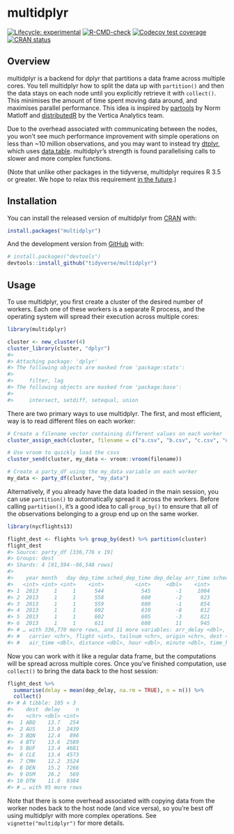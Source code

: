 
<!-- README.md is generated from README.Rmd. Please edit that file -->

# multidplyr

<!-- badges: start -->

[![Lifecycle:
experimental](https://img.shields.io/badge/lifecycle-experimental-orange.svg)](https://lifecycle.r-lib.org/articles/stages.html#experimental)
[![R-CMD-check](https://github.com/tidyverse/multidplyr/workflows/R-CMD-check/badge.svg)](https://github.com/tidyverse/multidplyr/actions)
[![Codecov test
coverage](https://codecov.io/gh/tidyverse/multidplyr/branch/main/graph/badge.svg)](https://app.codecov.io/gh/tidyverse/multidplyr?branch=main)
[![CRAN
status](https://www.r-pkg.org/badges/version/multidplyr)](https://cran.r-project.org/package=multidplyr)
<!-- badges: end -->

## Overview

multidplyr is a backend for dplyr that partitions a data frame across
multiple cores. You tell multidplyr how to split the data up with
`partition()` and then the data stays on each node until you explicitly
retrieve it with `collect()`. This minimises the amount of time spent
moving data around, and maximises parallel performance. This idea is
inspired by [partools](https://github.com/matloff/partools) by Norm
Matloff and [distributedR](https://github.com/vertica/DistributedR) by
the Vertica Analytics team.

Due to the overhead associated with communicating between the nodes, you
won’t see much performance improvement with simple operations on less
than \~10 million observations, and you may want to instead try
[dtplyr](https://dtplyr.tidyverse.org/), which uses
[data.table](https://R-datatable.com/). multidplyr’s strength is found
parallelising calls to slower and more complex functions.

(Note that unlike other packages in the tidyverse, multidplyr requires R
3.5 or greater. We hope to relax this requirement [in the
future](https://github.com/traversc/qs/issues/11).)

## Installation

You can install the released version of multidplyr from
[CRAN](https://CRAN.R-project.org) with:

``` r
install.packages("multidplyr")
```

And the development version from [GitHub](https://github.com/) with:

``` r
# install.packages("devtools")
devtools::install_github("tidyverse/multidplyr")
```

## Usage

To use multidplyr, you first create a cluster of the desired number of
workers. Each one of these workers is a separate R process, and the
operating system will spread their execution across multiple cores:

``` r
library(multidplyr)

cluster <- new_cluster(4)
cluster_library(cluster, "dplyr")
#> 
#> Attaching package: 'dplyr'
#> The following objects are masked from 'package:stats':
#> 
#>     filter, lag
#> The following objects are masked from 'package:base':
#> 
#>     intersect, setdiff, setequal, union
```

There are two primary ways to use multidplyr. The first, and most
efficient, way is to read different files on each worker:

``` r
# Create a filename vector containing different values on each worker
cluster_assign_each(cluster, filename = c("a.csv", "b.csv", "c.csv", "d.csv"))

# Use vroom to quickly load the csvs
cluster_send(cluster, my_data <- vroom::vroom(filename))

# Create a party_df using the my_data variable on each worker
my_data <- party_df(cluster, "my_data")
```

Alternatively, if you already have the data loaded in the main session,
you can use `partition()` to automatically spread it across the workers.
Before calling `partition()`, it’s a good idea to call `group_by()` to
ensure that all of the observations belonging to a group end up on the
same worker.

``` r
library(nycflights13)

flight_dest <- flights %>% group_by(dest) %>% partition(cluster)
flight_dest
#> Source: party_df [336,776 x 19]
#> Groups: dest
#> Shards: 4 [81,594--86,548 rows]
#> 
#>    year month   day dep_time sched_dep_time dep_delay arr_time sched_arr_time
#>   <int> <int> <int>    <int>          <int>     <dbl>    <int>          <int>
#> 1  2013     1     1      544            545        -1     1004           1022
#> 2  2013     1     1      558            600        -2      923            937
#> 3  2013     1     1      559            600        -1      854            902
#> 4  2013     1     1      602            610        -8      812            820
#> 5  2013     1     1      602            605        -3      821            805
#> 6  2013     1     1      611            600        11      945            931
#> # … with 336,770 more rows, and 11 more variables: arr_delay <dbl>,
#> #   carrier <chr>, flight <int>, tailnum <chr>, origin <chr>, dest <chr>,
#> #   air_time <dbl>, distance <dbl>, hour <dbl>, minute <dbl>, time_hour <dttm>
```

Now you can work with it like a regular data frame, but the computations
will be spread across multiple cores. Once you’ve finished computation,
use `collect()` to bring the data back to the host session:

``` r
flight_dest %>% 
  summarise(delay = mean(dep_delay, na.rm = TRUE), n = n()) %>% 
  collect()
#> # A tibble: 105 × 3
#>    dest  delay     n
#>    <chr> <dbl> <int>
#>  1 ABQ    13.7   254
#>  2 AUS    13.0  2439
#>  3 BQN    12.4   896
#>  4 BTV    13.6  2589
#>  5 BUF    13.4  4681
#>  6 CLE    13.4  4573
#>  7 CMH    12.2  3524
#>  8 DEN    15.2  7266
#>  9 DSM    26.2   569
#> 10 DTW    11.8  9384
#> # … with 95 more rows
```

Note that there is some overhead associated with copying data from the
worker nodes back to the host node (and vice versa), so you’re best off
using multidplyr with more complex operations. See
`vignette("multidplyr")` for more details.
